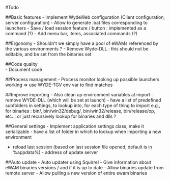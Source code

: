 #Todo

##Basic features
	- Implement WydeWeb configuration (Client configuration, server configuration)
	- Allow to generate .bat files corresponding to launchers
	- Save / load session feature / button : implemented as a command (?)
	- Add menu bar, items, associated commands (?)
	
##Ergonomy
	- Shouldn't we simply have a pool of eWAMs referenced by the various environments ?
	- Remove Wyde-DLL : this should not be editable, and be set from the binaries set
	
##Code quality	
	- Document code

##Process management
	- Process monitor looking up possible launchers working
		=> use WYDE-TGV env var to find matches
	
##Improve importing
	- Also clean up environment variables at import : remove WYDE-DLL (which will be set at launch)
	- have a list of predefined subfolders in settings, to lookup into, for each type of thing to import
		e.g., for binaries : bin/, bin/win32/debug/, bin/win32/release, bin/release/op, etc... or just recursively lookup for binaries and dlls ?
	
##General settings
	- Implement application settings class, make it serializable
	- have a list of folder in which to lookup when importing a new environment
   - reload last session (based on last session file opened, default is in %appdata%)
	- address of update server
		
##Auto update
	- Auto updater using Squirrel
	- Give information about eWAM binaries versions / and if it is up to date
	- Allow binaries update from remote server
	- Allow pulling a new version of entire ewam binaries